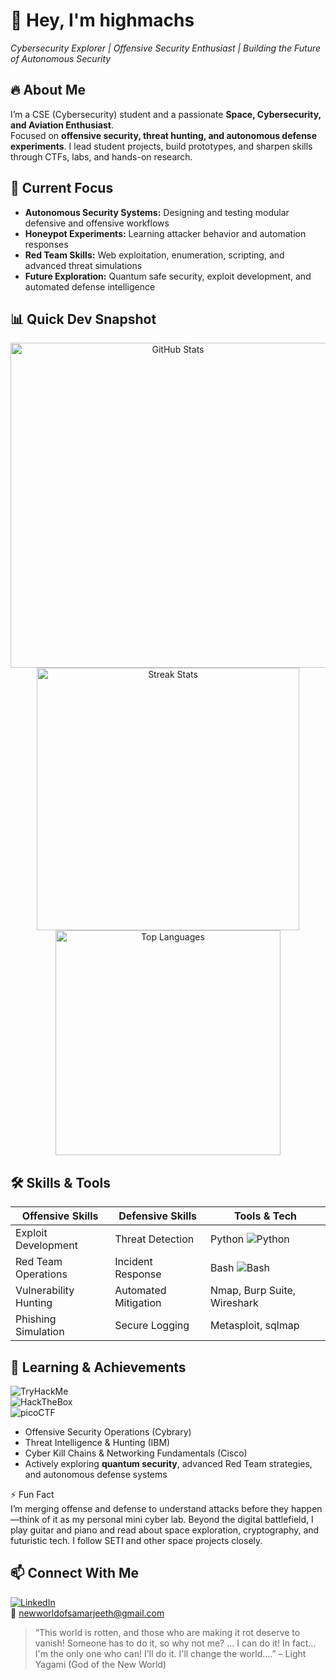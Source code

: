 # 👋 Hey, I'm highmachs
*Cybersecurity Explorer | Offensive Security Enthusiast | Building the Future of Autonomous Security*

## 🔥 About Me
I’m a CSE (Cybersecurity) student and a passionate **Space, Cybersecurity, and Aviation Enthusiast**.  
Focused on **offensive security, threat hunting, and autonomous defense experiments**. I lead student projects, build prototypes, and sharpen skills through CTFs, labs, and hands-on research.

## 🚀 Current Focus
- **Autonomous Security Systems:** Designing and testing modular defensive and offensive workflows  
- **Honeypot Experiments:** Learning attacker behavior and automation responses  
- **Red Team Skills:** Web exploitation, enumeration, scripting, and advanced threat simulations  
- **Future Exploration:** Quantum safe security, exploit development, and automated defense intelligence

## 📊 Quick Dev Snapshot
<p align="center">
  <img src="https://github-readme-stats.vercel.app/api?username=highmachs&show_icons=true&theme=dark&hide_border=true" width="520" alt="GitHub Stats" /> 
  <img src="https://github-readme-streak-stats.herokuapp.com/?user=highmachs&theme=dark&hide_border=true" width="420" alt="Streak Stats" /> 
  <img src="https://github-readme-stats.vercel.app/api/top-langs/?username=highmachs&layout=compact&theme=dark&hide_border=true" width="360" alt="Top Languages" /> 
</p>

## 🛠 Skills & Tools

| Offensive Skills        | Defensive Skills        | Tools & Tech                |
|------------------------|------------------------|-----------------------------|
| Exploit Development    | Threat Detection       | Python ![Python](https://img.shields.io/badge/Python-60%25-yellowgreen) |
| Red Team Operations    | Incident Response      | Bash ![Bash](https://img.shields.io/badge/Bash-50%25-blue) |
| Vulnerability Hunting  | Automated Mitigation   | Nmap, Burp Suite, Wireshark |
| Phishing Simulation    | Secure Logging         | Metasploit, sqlmap |

## 🌱 Learning & Achievements
![TryHackMe](https://img.shields.io/badge/TryHackMe-Active-blue)  
![HackTheBox](https://img.shields.io/badge/HackTheBox-Active-green)  
![picoCTF](https://img.shields.io/badge/picoCTF-Active-red)

- Offensive Security Operations (Cybrary)  
- Threat Intelligence & Hunting (IBM)  
- Cyber Kill Chains & Networking Fundamentals (Cisco)  
- Actively exploring **quantum security**, advanced Red Team strategies, and autonomous defense systems

⚡ Fun Fact  
I’m merging offense and defense to understand attacks before they happen—think of it as my personal mini cyber lab. Beyond the digital battlefield, I play guitar and piano and read about space exploration, cryptography, and futuristic tech. I follow SETI and other space projects closely.

## 📫 Connect With Me
[![LinkedIn](https://img.shields.io/badge/LinkedIn-Connect-blue?logo=linkedin&logoColor=white)](https://www.linkedin.com/in/newworldofsamarjeeth/)  
📧 newworldofsamarjeeth@gmail.com

> “This world is rotten, and those who are making it rot deserve to vanish! Someone has to do it, so why not me? ... I can do it! In fact... I'm the only one who can! I'll do it. I'll change the world....” – Light Yagami (God of the New World)
